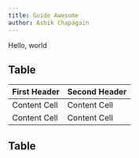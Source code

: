 ```yaml
---
title: Guide Awesome
author: Ashik Chapagain
---
```


<p>Hello, world</p>

## Table
| First Header  | Second Header |
| ------------- | ------------- |
| Content Cell  | Content Cell  |
| Content Cell  | Content Cell  |

## Table
